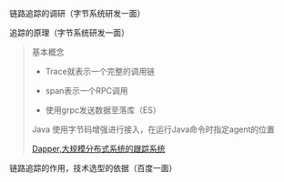 链路追踪的调研（字节系统研发一面）

追踪的原理（字节系统研发一面）

> 基本概念
>
> - Trace就表示一个完整的调用链
>
> - span表示一个RPC调用
>
> - 使用grpc发送数据至落库（ES）
>
> Java 使用字节码增强进行接入，在运行Java命令时指定agent的位置
>
> [Dapper,大规模分布式系统的跟踪系统](https://cloud.tencent.com/developer/article/1031932)

链路追踪的作用，技术选型的依据（百度一面）
